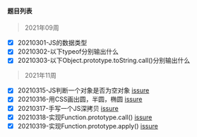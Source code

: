 #### 题目列表

> 2021年09周
  - [x] 20210301-JS的数据类型
  - [x] 20210302-以下typeof分别输出什么
  - [x] 20210303-以下Object.prototype.toString.call()分别输出什么 

> 2021年11周
  - [x] 20210315-JS判断一个对象是否为空对象 [issure](https://github.com/JuneBlueberry/blog-post-code/issues/4)
  - [x] 20210316-用CSS画出圆，半圆，椭圆 [issure](https://github.com/JuneBlueberry/blog-post-code/issues/1)
  - [x] 20210317-手写一个JS深拷贝 [issure](https://github.com/JuneBlueberry/blog-post-code/issues/2)
  - [x] 20210318-实现Function.prototype.call() [issure](https://github.com/JuneBlueberry/blog-post-code/issues/3)
  - [x] 20210319-实现Function.prototype.apply() [issure](https://github.com/JuneBlueberry/blog-post-code/issues/5)
